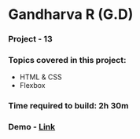 # Gandharva R (G.D)

### Project - 13

### Topics covered in this project:

- HTML & CSS
- Flexbox


### Time required to build: 2h 30m

### Demo - [Link](https://gd-project-13.netlify.app/)
